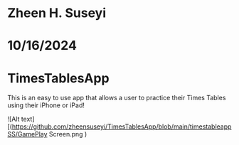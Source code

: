 # Zheen H. Suseyi
# 10/16/2024
# TimesTablesApp
This is an easy to use app that allows a user to practice their Times Tables using their iPhone or iPad! 


![Alt text][(https://github.com/zheensuseyi/TimesTablesApp/blob/main/timestableappSS/GamePlay Screen.png
)
